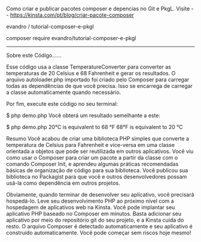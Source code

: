 Como criar e publicar pacotes composer e depencias no Git e PkgL.
Visite -- https://kinsta.com/pt/blog/criar-pacote-composer

evandro / tutorial-composer-e-pkgl

composer require evandro/tutorial-composer-e-pkgl

------------------------------------------------------------------
Sobre este Código......

Esse código usa a classe TemperatureConverter para converter as temperaturas de 20 Celsius e 68 Fahrenheit e gerar os resultados. O arquivo autoloader.php importado foi criado pelo Composer para carregar todas as dependências de que você precisa. Isso se encarrega de carregar a classe automaticamente quando necessário.

Por fim, execute este código no seu terminal:

$ php demo.php
Você obterá um resultado semelhante a este:

$ php demo.php
20°C is equivalent to 68 °F
68°F is equivalent to 20 °C

Resumo
Você acabou de criar uma biblioteca PHP simples que converte a temperatura de Celsius para Fahrenheit e vice-versa em uma classe orientada a objetos que pode ser reutilizada em outros aplicativos. Você viu como usar o Composer para criar um pacote a partir da classe com o comando Composer Init, e aprendeu algumas práticas recomendadas básicas de organização de código para sua biblioteca. Você publicou sua biblioteca no Packagist para que você e outros desenvolvedores possam usá-la como dependência em outros projetos.

Obviamente, quando terminar de desenvolver seu aplicativo, você precisará hospedá-lo. Leve seu desenvolvimento PHP ao próximo nível com a hospedagem de aplicativos web na Kinsta. Você pode implantar seu aplicativo PHP baseado no Composer em minutos. Basta adicionar seu aplicativo por meio do repositório git do seu projeto, e a Kinsta cuida do resto. O arquivo Composer é detectado automaticamente e seu aplicativo é construído automaticamente. Você pode começar sem riscos hoje mesmo!

